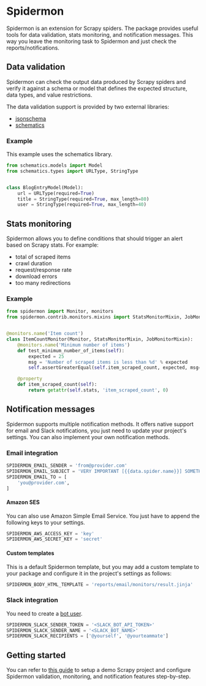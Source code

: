 # Spidermon

Spidermon is an extension for Scrapy spiders.
The package provides useful tools for data validation, stats monitoring,
and notification messages. This way you leave the monitoring task to
Spidermon and just check the reports/notifications.

## Data validation
Spidermon can check the output data produced by Scrapy spiders and verify
it against a schema or model that defines the expected structure,
data types, and value restrictions.

The data validation support is provided by two external libraries:
- [jsonschema](https://github.com/Julian/jsonschema)
- [schematics](https://github.com/schematics/schematics)

### Example
This example uses the schematics library.
```python
from schematics.models import Model
from schematics.types import URLType, StringType


class BlogEntryModel(Model):
    url = URLType(required=True)
    title = StringType(required=True, max_length=80)
    user = StringType(required=True, max_length=40)

```

## Stats monitoring
Spidermon allows you to define conditions that should trigger an alert
based on Scrapy stats. For example:
- total of scraped items
- crawl duration
- request/response rate
- download errors
- too many redirections

### Example
```python
from spidermon import Monitor, monitors
from spidermon.contrib.monitors.mixins import StatsMonitorMixin, JobMonitorMixin


@monitors.name('Item count')
class ItemCountMonitor(Monitor, StatsMonitorMixin, JobMonitorMixin):
    @monitors.name('Minimum number of items')
    def test_minimum_number_of_items(self):
        expected = 25
        msg = 'Number of scraped items is less than %d' % expected
        self.assertGreaterEqual(self.item_scraped_count, expected, msg=msg)

    @property
    def item_scraped_count(self):
        return getattr(self.stats, 'item_scraped_count', 0)

```

## Notification messages
Spidermon supports multiple notification methods.
It offers native support for email and Slack notifications,
you just need to update your project's settings.
You can also implement your own notification methods.

### Email integration
```python
SPIDERMON_EMAIL_SENDER = 'from@provider.com'
SPIDERMON_EMAIL_SUBJECT = 'VERY IMPORTANT [{{data.spider.name}}] SOMETHING IS FAILED CODE RED'
SPIDERMON_EMAIL_TO = [
    'you@provider.com',
]
```

#### Amazon SES
You can also use Amazon Simple Email Service.
You just have to append the following keys to your settings.
```python
SPIDERMON_AWS_ACCESS_KEY = 'key'
SPIDERMON_AWS_SECRET_KEY = 'secret'
```

#### Custom templates
This is a default Spidermon template, but you may add a custom template
to your package and configure it in the project's settings as follows:
```python
SPIDERMON_BODY_HTML_TEMPLATE = 'reports/email/monitors/result.jinja'
```

### Slack integration
You need to create a [bot user](https://api.slack.com/bot-users).
```python
SPIDERMON_SLACK_SENDER_TOKEN = '<SLACK_BOT_API_TOKEN>'
SPIDERMON_SLACK_SENDER_NAME = '<SLACK_BOT_NAME>' 
SPIDERMON_SLACK_RECIPIENTS = ['@yourself', '@yourteammate']
```

## Getting started
You can refer to [this guide](docs/getting-started.md) to setup a
demo Scrapy project and configure Spidermon validation, monitoring,
and notification features step-by-step.
